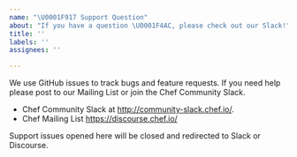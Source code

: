 ```yaml
---
name: "\U0001F917 Support Question"
about: "If you have a question \U0001F4AC, please check out our Slack!"
title: ''
labels: ''
assignees: ''

---
```


We use GitHub issues to track bugs and feature requests. If you need help please post to our Mailing List or join the Chef Community Slack.

 * Chef Community Slack at http://community-slack.chef.io/.
 * Chef Mailing List https://discourse.chef.io/


 Support issues opened here will be closed and redirected to Slack or Discourse.
